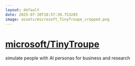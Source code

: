 ```yaml
---
layout: default
date: 2025-07-30T18:57:39.753285
image: assets/microsoft_TinyTroupe_cropped.png
---
```


# [microsoft/TinyTroupe](https://github.com/microsoft/TinyTroupe)

simulate people with AI personas for business and research
